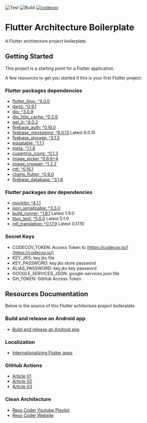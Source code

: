 ![Test](https://github.com/masfranzhuo/flutter_architecture/workflows/Test/badge.svg)
![Build](https://github.com/masfranzhuo/flutter_architecture/workflows/Build/badge.svg)
[![codecov](https://codecov.io/gh/masfranzhuo/flutter_architecture/branch/master/graph/badge.svg?token=TLY1AWZWHD)](https://codecov.io/gh/masfranzhuo/flutter_architecture)

# Flutter Architecture Boilerplate

A Flutter architecture project boilerplate.

## Getting Started

This project is a starting point for a Flutter application.

A few resources to get you started if this is your first Flutter project:

### Flutter packages dependencies
- [flutter_bloc: ^4.0.0](https://pub.dev/packages/flutter_bloc)
- [dartz: ^0.9.1](https://pub.dev/packages/dartz)
- [dio: ^3.0.9](https://pub.dev/packages/dio)
- [dio_http_cache: ^0.2.6](https://pub.dev/packages/dio_http_cache)
- [get_it: ^4.0.2](https://pub.dev/packages/get_it)
- [firebase_auth: ^0.16.0](https://pub.dev/packages/firebase_auth)
- [firebase_messaging: ^6.0.13](https://pub.dev/packages/firebase_messaging) Latest 6.0.15
- [firebase_storage: ^3.1.5](https://pub.dev/packages/firebase_storage)
- [equatable: ^1.1.1](https://pub.dev/packages/equatable)
- [meta: ^1.1.8](https://pub.dev/packages/meta)
- [cupertino_icons: ^0.1.3](https://pub.dev/packages/cupertino_icons)
- [image_picker ^0.6.6+4](https://pub.dev/packages/image_picker)
- [image_cropper: ^1.2.2](https://pub.dev/packages/image_cropper)
- [intl: ^0.16.1](https://pub.dev/packages/intl)
- [charts_flutter: ^0.9.0](https://pub.dev/packages/charts_flutter)
- [firebase_database: ^3.1.6](https://pub.dev/packages/firebase_database)

### Flutter packages dev dependencies
- [mockito: ^4.1.1](https://pub.dev/packages/mockito)
- [json_serializable: ^3.3.0](https://pub.dev/packages/json_serializable)
- [build_runner: ^1.8.1](https://pub.dev/packages/build_runner) Latest 1.9.0
- [bloc_test: ^5.0.0](https://pub.dev/packages/bloc_test) Latest 5.1.0
- [intl_translation: ^0.17.9](https://pub.dev/packages/intl_translation) Latest 0.17.10

### Secret Keys
- CODECOV_TOKEN: Access Token to [https://codecov.io/](https://codecov.io/)
- KEY_JKS: key.jks file
- KEY_PASSWORD: key.jks store password
- ALIAS_PASSWORD: key.jks key password
- GOOGLE_SERVICES_JSON: google-services.json file
- GH_TOKEN: GitHub Access Token

## Resources Documentation

Below is the source of this Flutter achitecture project boilerplate

### Build and release an Android app
- [Build and release an Android app](https://flutter.dev/docs/deployment/android)

### Localization
- [Internationalizing Flutter apps](https://flutter.dev/docs/development/accessibility-and-localization/internationalization)

### GitHub Actions
- [Article 01](https://levelup.gitconnected.com/ci-cd-for-flutter-apps-3a56e3fc6d8e)
- [Article 02](https://medium.com/better-programming/ci-cd-for-flutter-apps-using-github-actions-b833f8f7aac)
- [Article 03](https://medium.com/@danieln.llewellyn/flutter-github-actions-for-a-signed-apk-fcdf9878f660)

### Clean Architecture
- [Reso Coder Youtube Playlist](https://www.youtube.com/watch?v=KjE2IDphA_U&list=PLB6lc7nQ1n4iYGE_khpXRdJkJEp9WOech)
- [Reso Coder Website](https://resocoder.com/category/tutorials/flutter/tdd-clean-architecture/)
